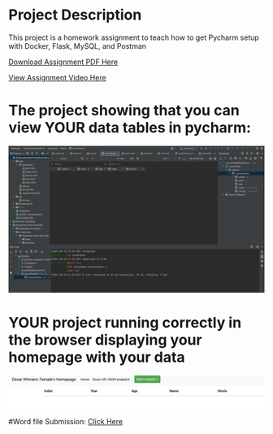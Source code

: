 # Project Description
This project is a homework assignment to teach how to get Pycharm setup with Docker, Flask, MySQL, and Postman

[Download Assignment PDF Here](PPFSQL-Homework.pdf)

[View Assignment Video Here](https://youtu.be/QbMWNgrfAFg)

# The project showing that you can view YOUR data tables in pycharm:
![oscarData](screenshots/oscarData.png)

# YOUR project running correctly in the browser displaying your homepage with your data
![browserData](screenshots/browserData.png)

#Word file Submission: [Click Here](webpart3.docx)


